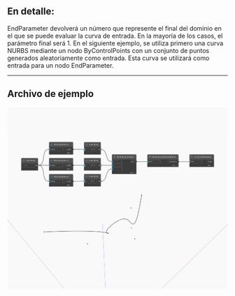 ## En detalle:
EndParameter devolverá un número que represente el final del dominio en el que se puede evaluar la curva de entrada. En la mayoría de los casos, el parámetro final será 1. En el siguiente ejemplo, se utiliza primero una curva NURBS mediante un nodo ByControlPoints con un conjunto de puntos generados aleatoriamente como entrada. Esta curva se utilizará como entrada para un nodo EndParameter.
___
## Archivo de ejemplo

![EndParameter](./Autodesk.DesignScript.Geometry.Curve.EndParameter_img.jpg)


